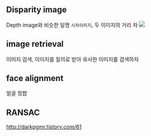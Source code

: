 ## Disparity image
Depth image와 비슷한 일명 `시차이미지`, 두 이미지의 거리 차
![](https://i.imgur.com/5hox3Bm.png)

## image retrieval
이미지 검색, 이미지를 질의로 받아 유사한 이미지를 검색하자

## face alignment
얼굴 정합

## RANSAC
http://darkpgmr.tistory.com/61